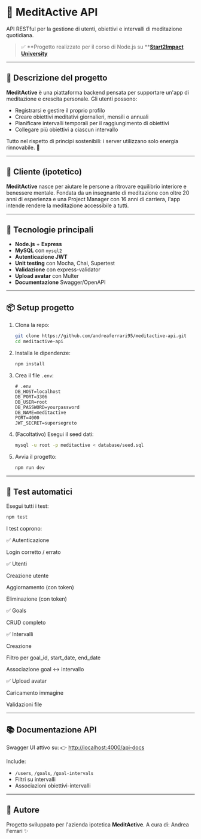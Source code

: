 # 🧘 MeditActive API

API RESTful per la gestione di utenti, obiettivi e intervalli di meditazione quotidiana.

> ✅ \*\*Progetto realizzato per il corso di Node.js su \*\***[Start2Impact University](https://www.start2impact.it/)**

---

## 🧠 Descrizione del progetto

**MeditActive** è una piattaforma backend pensata per supportare un'app di meditazione e crescita personale.
Gli utenti possono:

- Registrarsi e gestire il proprio profilo
- Creare obiettivi meditativi giornalieri, mensili o annuali
- Pianificare intervalli temporali per il raggiungimento di obiettivi
- Collegare più obiettivi a ciascun intervallo

Tutto nel rispetto di principi sostenibili: i server utilizzano solo energia rinnovabile. 🌱

---

## 👤 Cliente (ipotetico)

**MeditActive** nasce per aiutare le persone a ritrovare equilibrio interiore e benessere mentale.
Fondata da un insegnante di meditazione con oltre 20 anni di esperienza e una Project Manager con 16 anni di carriera, l'app intende rendere la meditazione accessibile a tutti.



---

## 🚀 Tecnologie principali

- **Node.js** + **Express**
- **MySQL** con `mysql2`
- **Autenticazione JWT**
- **Unit testing** con Mocha, Chai, Supertest
- **Validazione** con express-validator
- **Upload avatar** con Multer
- **Documentazione** Swagger/OpenAPI

---

## 📦 Setup progetto

1. Clona la repo:

   ```bash
   git clone https://github.com/andreaferrari95/meditactive-api.git
   cd meditactive-api
   ```

2. Installa le dipendenze:

   ```bash
   npm install
   ```

3. Crea il file `.env`:

   ```env
   # .env
   DB_HOST=localhost
   DB_PORT=3306
   DB_USER=root
   DB_PASSWORD=yourpassword
   DB_NAME=meditactive
   PORT=4000
   JWT_SECRET=supersegreto
   ```

4. (Facoltativo) Esegui il seed dati:

   ```bash
   mysql -u root -p meditactive < database/seed.sql
   ```

5. Avvia il progetto:

   ```bash
   npm run dev
   ```

---

## 🧪 Test automatici

Esegui tutti i test:

```bash
npm test
```

I test coprono:

✅ Autenticazione

Login corretto / errato

✅ Utenti

Creazione utente

Aggiornamento (con token)

Eliminazione (con token)

✅ Goals

CRUD completo

✅ Intervalli

Creazione

Filtro per goal_id, start_date, end_date

Associazione goal ↔ intervallo

✅ Upload avatar

Caricamento immagine

Validazioni file

---

## 📚 Documentazione API

Swagger UI attivo su:
👉 [http://localhost:4000/api-docs](http://localhost:4000/api-docs)

Include:

- `/users`, `/goals`, `/goal-intervals`
- Filtri su intervalli
- Associazioni obiettivi-intervalli

---

## 📌 Autore

Progetto sviluppato per l'azienda ipotetica **MeditActive**. A cura di: Andrea Ferrari ✨


